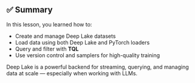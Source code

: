 ## ✅ Summary

In this lesson, you learned how to:

- Create and manage Deep Lake datasets  
- Load data using both Deep Lake and PyTorch loaders  
- Query and filter with **TQL**  
- Use version control and samplers for high-quality training  

Deep Lake is a powerful backend for streaming, querying, and managing data at scale — especially when working with LLMs.